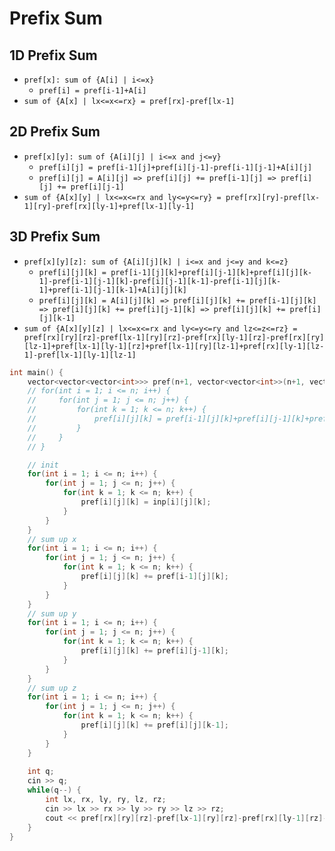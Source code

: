 # Prefix Sum

## 1D Prefix Sum
* `pref[x]: sum of {A[i] | i<=x}`
    + `pref[i] = pref[i-1]+A[i]`
* `sum of {A[x] | lx<=x<=rx} = pref[rx]-pref[lx-1]`

## 2D Prefix Sum
* `pref[x][y]: sum of {A[i][j] | i<=x and j<=y}`
    + `pref[i][j] = pref[i-1][j]+pref[i][j-1]-pref[i-1][j-1]+A[i][j]`
    + `pref[i][j] = A[i][j] => pref[i][j] += pref[i-1][j] => pref[i][j] += pref[i][j-1]`
* `sum of {A[x][y] | lx<=x<=rx and ly<=y<=ry} = pref[rx][ry]-pref[lx-1][ry]-pref[rx][ly-1]+pref[lx-1][ly-1]`

## 3D Prefix Sum
* `pref[x][y][z]: sum of {A[i][j][k] | i<=x and j<=y and k<=z}`
    + `pref[i][j][k] = pref[i-1][j][k]+pref[i][j-1][k]+pref[i][j][k-1]-pref[i-1][j-1][k]-pref[i][j-1][k-1]-pref[i-1][j][k-1]+pref[i-1][j-1][k-1]+A[i][j][k]`
    + `pref[i][j][k] = A[i][j][k] => pref[i][j][k] += pref[i-1][j][k] => pref[i][j][k] += pref[i][j-1][k] => pref[i][j][k] += pref[i][j][k-1]`
* `sum of {A[x][y][z] | lx<=x<=rx and ly<=y<=ry and lz<=z<=rz} = pref[rx][ry][rz]-pref[lx-1][ry][rz]-pref[rx][ly-1][rz]-pref[rx][ry][lz-1]+pref[lx-1][ly-1][rz]+pref[lx-1][ry][lz-1]+pref[rx][ly-1][lz-1]-pref[lx-1][ly-1][lz-1]`
``` cpp
int main() {
    vector<vector<vector<int>>> pref(n+1, vector<vector<int>>(n+1, vector<int>(n+1)));
    // for(int i = 1; i <= n; i++) {
    //     for(int j = 1; j <= n; j++) {
    //         for(int k = 1; k <= n; k++) {
    //             pref[i][j][k] = pref[i-1][j][k]+pref[i][j-1][k]+pref[i][j][k-1]-pref[i-1][j-1][k]-pref[i][j-1][k-1]-pref[i-1][j][k-1]+pref[i-1][j-1][k-1]+inp[i][j][k];
    //         }
    //     }
    // }

    // init
    for(int i = 1; i <= n; i++) {
        for(int j = 1; j <= n; j++) {
            for(int k = 1; k <= n; k++) {
                pref[i][j][k] = inp[i][j][k];
            }
        }
    }
    // sum up x
    for(int i = 1; i <= n; i++) {
        for(int j = 1; j <= n; j++) {
            for(int k = 1; k <= n; k++) {
                pref[i][j][k] += pref[i-1][j][k];
            }
        }
    }
    // sum up y
    for(int i = 1; i <= n; i++) {
        for(int j = 1; j <= n; j++) {
            for(int k = 1; k <= n; k++) {
                pref[i][j][k] += pref[i][j-1][k];
            }
        }
    }
    // sum up z
    for(int i = 1; i <= n; i++) {
        for(int j = 1; j <= n; j++) {
            for(int k = 1; k <= n; k++) {
                pref[i][j][k] += pref[i][j][k-1];
            }
        }
    }
    
    int q;
    cin >> q;
    while(q--) {
        int lx, rx, ly, ry, lz, rz;
        cin >> lx >> rx >> ly >> ry >> lz >> rz;
        cout << pref[rx][ry][rz]-pref[lx-1][ry][rz]-pref[rx][ly-1][rz]-pref[rx][ry][lz-1]+pref[lx-1][ly-1][rz]+pref[lx-1][ry][lz-1]+pref[rx][ly-1][lz-1]-pref[lx-1][ly-1][lz-1] << "\n";
    }
}
```
